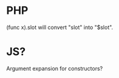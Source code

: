 # PHP

(func x).slot will convert "slot" into "$slot".

# JS?

Argument expansion for constructors?
